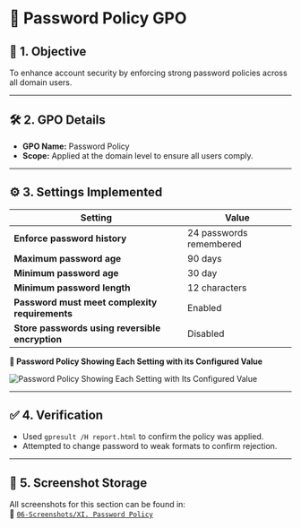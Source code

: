 # 🔐 Password Policy GPO

## 🎯 1. Objective

To enhance account security by enforcing strong password policies across all domain users.

---

## 🛠️ 2. GPO Details

- **GPO Name:** Password Policy
- **Scope:** Applied at the domain level to ensure all users comply.

---

## ⚙️ 3. Settings Implemented

| Setting                                         | Value                   |
|-------------------------------------------------|-------------------------|
| **Enforce password history**                    | 24 passwords remembered |
| **Maximum password age**                        | 90 days                 |
| **Minimum password age**                        | 30 day                  |
| **Minimum password length**                     | 12 characters           |
| **Password must meet complexity requirements**  | Enabled                 |
| **Store passwords using reversible encryption** | Disabled                |

**📸 Password Policy Showing Each Setting with its Configured Value**

![Password Policy Showing Each Setting with Its Configured Value](https://github.com/user-attachments/assets/9c13030a-018e-4ac8-8873-0991bfb40001)

---

## ✅ 4. Verification

- Used `gpresult /H report.html` to confirm the policy was applied.
- Attempted to change password to weak formats to confirm rejection.

---

## 📁 5. Screenshot Storage

All screenshots for this section can be found in:<br />
📂 [`06-Screenshots/XI. Password Policy`](https://github.com/Hugh-Kumbi/Hugh-Kumbi-Active-Directory-Lab/blob/main/06-Screenshots/XI.%20Password%20Policy/README.md)
